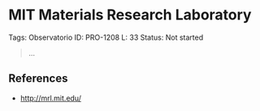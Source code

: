 # MIT Materials Research Laboratory

Tags: Observatorio
ID: PRO-1208
L: 33
Status: Not started

> …
> 

## References

- http://mrl.mit.edu/